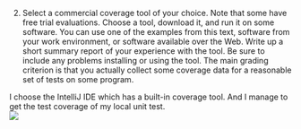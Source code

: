 ﻿

2. Select a commercial coverage tool of your choice. Note that some have free trial evaluations. Choose a tool, download it, and run it on some software. You can use one of the examples from this text, software from your work environment, or software available over the Web. Write up a short summary report of your experience with the tool. Be sure to include any problems installing or using the tool. The main grading criterion is that you actually collect some coverage data for a reasonable set of tests on some program.

I choose the IntelliJ IDE which has a built-in coverage tool. And I manage to get the test coverage of my local unit test.
<br>
![](https://github.com/lethuckien/Software-Testing-2020-USTH-1/blob/master/LeThucKien/Capture.PNG)
